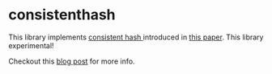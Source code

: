 # consistenthash

This library implements [consistent hash ](https://en.wikipedia.org/wiki/Consistent_hashing) introduced in [this paper](https://www.google.com/url?sa=t&rct=j&q=&esrc=s&source=web&cd=12&cad=rja&uact=8&ved=0CFwQFjAL&url=http%3A%2F%2Fwww.akamai.com%2Fdl%2Ftechnical_publications%2FConsistenHashingandRandomTreesDistributedCachingprotocolsforrelievingHotSpotsontheworldwideweb.pdf&ei=Z6g5VYDuEI-sogTszAE&usg=AFQjCNH2IBIOHYdoFYZae_kJsR4-H-_m-A&bvm=bv.91665533,d.cGU). This library experimental!

Checkout this [blog post](https://medium.com/@sent0hil/consistent-hashing-a-guide-go-implementation-fe3421ac3e8f) for more info.
